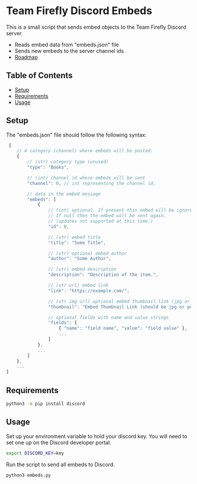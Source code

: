 # Team Firefly Discord Embeds

This is a small script that sends embed objects to the Team Firefly Discord server.

- Reads embed data from "embeds.json" file
- Sends new embeds to the server channel ids
- [Roadmap](https://github.com/jeffhentschel/team-firefly-discord-embeds/issues)

## Table of Contents

- [Setup](#setup)
- [Requirements](#requirements)
- [Usage](#usage)

## Setup

The "embeds.json" file should follow the following syntax:

```js
 [
    // A category (channel) where embeds will be posted.
    {
        // (str) category type (unused)
        "type": "Books",

        // (int) channel id where embeds will be sent
        "channel": 0, // int representing the channel id,

        // data in the embed message
        "embeds": [
            {
                // (int) optional. If present this embed will be ignored.
                // If null then the embed will be sent again.
                // (updates not supported at this time.)
                "id": 0,

                // (str) embed title
                "title": "Some Title",

                // (str) optional embed author
                "author": "Some Author",

                // (str) embed description
                "description": "Description of the item.",

                // (str url) embed link
                "link": "https://example.com/",

                // (str img url) optional embed thumbnail link (jpg or png)
                "thumbnail": "Embed Thumbnail Link (should be jpg or png)",

                // optional fields with name and value strings
                "fields": [
                    { "name": "field name", "value": "field value" },
                    ...
                ]
            },
            ...
        ]
    },
    ...
]
```

## Requirements

```sh
python3 -m pip install discord
```

## Usage

Set up your environment variable to hold your discord key. You will need to set one up on the Discord developer portal.

```sh
export DISCORD_KEY=key
```

Run the script to send all embeds to Discord.

```sh
python3 embeds.py
```
